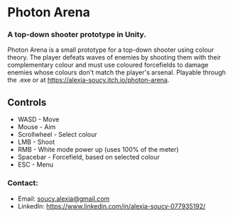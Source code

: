 # Photon Arena
### A top-down shooter prototype in Unity.

Photon Arena is a small prototype for a top-down shooter using colour theory. The player defeats waves of enemies by shooting them with their complementary colour and must use coloured forcefields to damage enemies whose colours don't match the player's arsenal. Playable through the .exe or at https://alexia-soucy.itch.io/photon-arena.

## Controls
* WASD - Move
* Mouse - Aim
* Scrollwheel - Select colour
* LMB - Shoot
* RMB - White mode power up (uses 100% of the meter)
* Spacebar - Forcefield, based on selected colour
* ESC - Menu

### Contact:
* Email: soucy.alexia@gmail.com
* LinkedIn: https://www.linkedin.com/in/alexia-soucy-077935192/